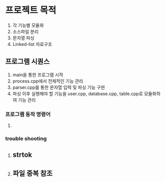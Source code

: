 # 프로젝트 목적

1. 각 기능별 모듈화
2. 소스파일 분리
3. 문자열 파싱
4. Linked-list 자료구조

## 프로그램 시퀀스
1. main을 통한 프로그램 시작
2. process.cpp에서 전체적인 기능 관리
3. parser.cpp를 통한 문자열 입력 및 파싱 기능 구현
4. 파싱 이후 실행해야 할 기능을 user.cpp, database.cpp, table.cpp로 모듈화하여 기능 관리

### 프로그램 동작 명령어
1. 

### trouble shooting
1. strtok
   -
2. 파일 중복 참조
   -

   
